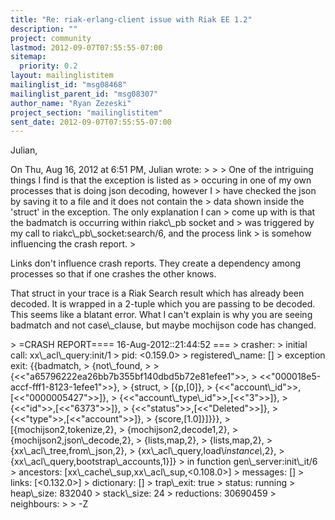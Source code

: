 ```yaml
---
title: "Re: riak-erlang-client issue with Riak EE 1.2"
description: ""
project: community
lastmod: 2012-09-07T07:55:55-07:00
sitemap:
  priority: 0.2
layout: mailinglistitem
mailinglist_id: "msg08468"
mailinglist_parent_id: "msg08307"
author_name: "Ryan Zezeski"
project_section: "mailinglistitem"
sent_date: 2012-09-07T07:55:55-07:00
---
```



Julian,

On Thu, Aug 16, 2012 at 6:51 PM, Julian  wrote:
&gt;
&gt;
&gt; One of the intriguing things I find is that the exception is listed as
&gt; occuring in one of my own processes that is doing json decoding, however I
&gt; have checked the json by saving it to a file and it does not contain the
&gt; data shown inside the 'struct' in the exception. The only explanation I can
&gt; come up with is that the badmatch is occurring within riakc\\_pb socket and
&gt; was triggered by my call to riakc\\_pb\\_socket:search/6, and the process link
&gt; is somehow influencing the crash report.
&gt;

Links don't influence crash reports. They create a dependency among
processes so that if one crashes the other knows.

That struct in your trace is a Riak Search result which has already been
decoded. It is wrapped in a 2-tuple which you are passing to be decoded.
 This seems like a blatant error. What I can't explain is why you are
seeing badmatch and not case\\_clause, but maybe mochijson code has changed.


&gt; =CRASH REPORT==== 16-Aug-2012::21:44:52 ===
&gt; crasher:
&gt; initial call: xx\\_acl\\_query:init/1
&gt; pid: &lt;0.159.0&gt;
&gt; registered\\_name: []
&gt; exception exit: {{badmatch,
&gt; {not\\_found,
&gt;
&gt; {&lt;&lt;"a65796222ea26bb7b355bf140dbd5b72e81efee1"&gt;&gt;,
&gt; &lt;&lt;"000018e5-accf-fff1-8123-1efee1"&gt;&gt;},
&gt; {struct,
&gt; [{p,[0]},
&gt; {&lt;&lt;"account\\_id"&gt;&gt;,[&lt;&lt;"0000005427"&gt;&gt;]},
&gt; {&lt;&lt;"account\\_type\\_id"&gt;&gt;,[&lt;&lt;"3"&gt;&gt;]},
&gt; {&lt;&lt;"id"&gt;&gt;,[&lt;&lt;"6373"&gt;&gt;]},
&gt; {&lt;&lt;"status"&gt;&gt;,[&lt;&lt;"Deleted"&gt;&gt;]},
&gt; {&lt;&lt;"type"&gt;&gt;,[&lt;&lt;"account"&gt;&gt;]},
&gt; {score,[1.0]}]}}},
&gt; [{mochijson2,tokenize,2},
&gt; {mochijson2,decode1,2},
&gt; {mochijson2,json\\_decode,2},
&gt; {lists,map,2},
&gt; {lists,map,2},
&gt; {xx\\_acl\\_tree,from\\_json,2},
&gt; {xx\\_acl\\_query,load\\_instance\\_,2},
&gt; {xx\\_acl\\_query,bootstrap\\_accounts,1}]}
&gt; in function gen\\_server:init\\_it/6
&gt; ancestors: [xx\\_cache\\_sup,xx\\_acl\\_sup,&lt;0.108.0&gt;]
&gt; messages: []
&gt; links: [&lt;0.132.0&gt;]
&gt; dictionary: []
&gt; trap\\_exit: true
&gt; status: running
&gt; heap\\_size: 832040
&gt; stack\\_size: 24
&gt; reductions: 30690459
&gt; neighbours:
&gt;
&gt;
-Z
